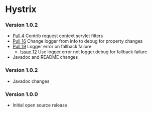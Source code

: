 # Hystrix #

### Version 1.0.2 ###

* [Pull 4](https://github.com/Netflix/Hystrix/pull/4) Contrib request context servlet filters 
* [Pull 16](https://github.com/Netflix/Hystrix/pull/16) Change logger from info to debug for property changes
* [Pull 19](https://github.com/Netflix/Hystrix/pull/19) Logger error on fallback failure 
  * [Issue 12](https://github.com/Netflix/Hystrix/issues/12) Use logger.error not logger.debug for fallback failure
* Javadoc and README changes

### Version 1.0.2 ###

* Javadoc changes

### Version 1.0.0 ###

* Initial open source release 

